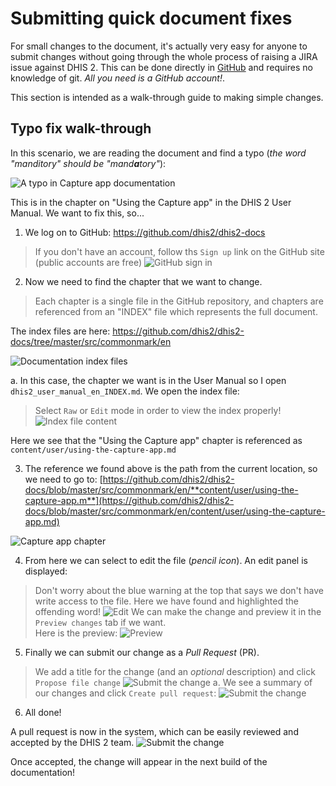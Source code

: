 # Submitting quick document fixes

<!--DHIS2-SECTION-ID:submitting_doc_fixes-->

For small changes to the document, it's actually very easy for anyone to
submit changes without going through the whole process of raising a JIRA
issue against DHIS 2. This can be done directly in
[GitHub](https://github.com/dhis2/dhis2-docs) and requires no knowledge of git.
_All you need is a GitHub account!_.

This section is intended as a walk-through guide to making simple changes.

## Typo fix walk-through

In this scenario, we are reading the document and find a typo (_the word
"manditory" should be "mand**a**tory"_):

![A typo in Capture app documentation](resources/images/doc_pr_001.png)

This is in the chapter on "Using the Capture app" in the DHIS 2 User Manual.
We want to fix this, so...

1. We log on to GitHub: https://github.com/dhis2/dhis2-docs

  > If you don't have an account, follow ths `Sign up` link on the GitHub site  
  (public accounts are free)
  ![GitHub sign in](resources/images/doc_pr_001b.png)

2. Now we need to find the chapter that we want to change.
  > Each chapter is a single file in the GitHub repository, and chapters are
  referenced from an "INDEX" file which represents the full document.

  The index files are here:  https://github.com/dhis2/dhis2-docs/tree/master/src/commonmark/en

  ![Documentation index files](resources/images/doc_pr_002.png)

  a. In this case, the chapter we want is in the User Manual
  so I open `dhis2_user_manual_en_INDEX.md`. We open the index file:
  > Select `Raw` or `Edit` mode in order to view the index properly!
    ![Index file content](resources/images/doc_pr_003.png)

  Here we see that the "Using the Capture app" chapter is referenced as
  `content/user/using-the-capture-app.md`

3. The reference we found above is the path from the current location, so
we need to go to: [https://github.com/dhis2/dhis2-docs/blob/master/src/commonmark/en/**content/user/using-the-capture-app.m**](https://github.com/dhis2/dhis2-docs/blob/master/src/commonmark/en/content/user/using-the-capture-app.md)

  ![Capture app chapter](resources/images/doc_pr_004b.png)

4. From here we can select to edit the file (_pencil icon_). An edit
panel is displayed:

  > Don't worry about the blue warning at the top that says we don't have
  write access to the file. Here we have found and highlighted the offending
  word!
  ![Edit](resources/images/doc_pr_005.png)
  We can make the change and preview it in the `Preview changes` tab if we want.  
  Here is the preview:
  ![Preview](resources/images/doc_pr_006.png)

5. Finally we can submit our change as a _Pull Request_ (PR).
  > We add a title for the change (and an _optional_ description) and click
  `Propose file change`
  ![Submit the change](resources/images/doc_pr_007.png)
  a. We see a summary of our changes and click `Create pull request`:
    ![Submit the change](resources/images/doc_pr_008.png)

6. All done!

A pull request is now in the system, which can be easily reviewed
and accepted by the DHIS 2 team.
![Submit the change](resources/images/doc_pr_009.png)

Once accepted, the change will appear in the next build of the documentation!    
